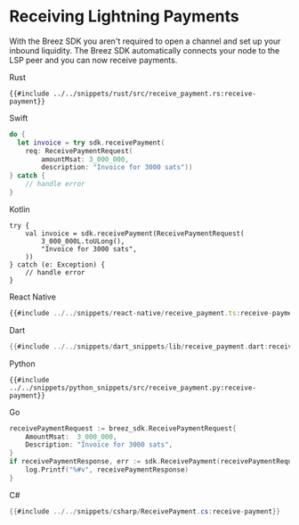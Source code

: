 # Receiving Lightning Payments

With the Breez SDK you aren't required to open a channel and set up your inbound liquidity.
The Breez SDK automatically connects your node to the LSP peer and you can now receive payments.

<custom-tabs category="lang">
<div slot="title">Rust</div>
<section>

```rust,ignore
{{#include ../../snippets/rust/src/receive_payment.rs:receive-payment}}
```
</section>

<div slot="title">Swift</div>
<section>

```swift
do {
  let invoice = try sdk.receivePayment(
    req: ReceivePaymentRequest(
        amountMsat: 3_000_000, 
        description: "Invoice for 3000 sats"))
} catch {
    // handle error
}
```
</section>

<div slot="title">Kotlin</div>
<section>

```kotlin,ignore
try {
    val invoice = sdk.receivePayment(ReceivePaymentRequest(
        3_000_000L.toULong(),
        "Invoice for 3000 sats",
    ))
} catch (e: Exception) {
    // handle error
}
```
</section>

<div slot="title">React Native</div>
<section>

```typescript
{{#include ../../snippets/react-native/receive_payment.ts:receive-payment}}
```
</section>

<div slot="title">Dart</div>
<section>

```dart
{{#include ../../snippets/dart_snippets/lib/receive_payment.dart:receive-payment}}
```
</section>

<div slot="title">Python</div>
<section>

```python,ignore
{{#include ../../snippets/python_snippets/src/receive_payment.py:receive-payment}}
```
</section>

<div slot="title">Go</div>
<section>

```go
receivePaymentRequest := breez_sdk.ReceivePaymentRequest{
    AmountMsat:  3_000_000,
    Description: "Invoice for 3000 sats",
}
if receivePaymentResponse, err := sdk.ReceivePayment(receivePaymentRequest); err == nil {
    log.Printf("%#v", receivePaymentResponse)
}
```
</section>

<div slot="title">C#</div>
<section>

```cs
{{#include ../../snippets/csharp/ReceivePayment.cs:receive-payment}}
```
</section>
</custom-tabs>
